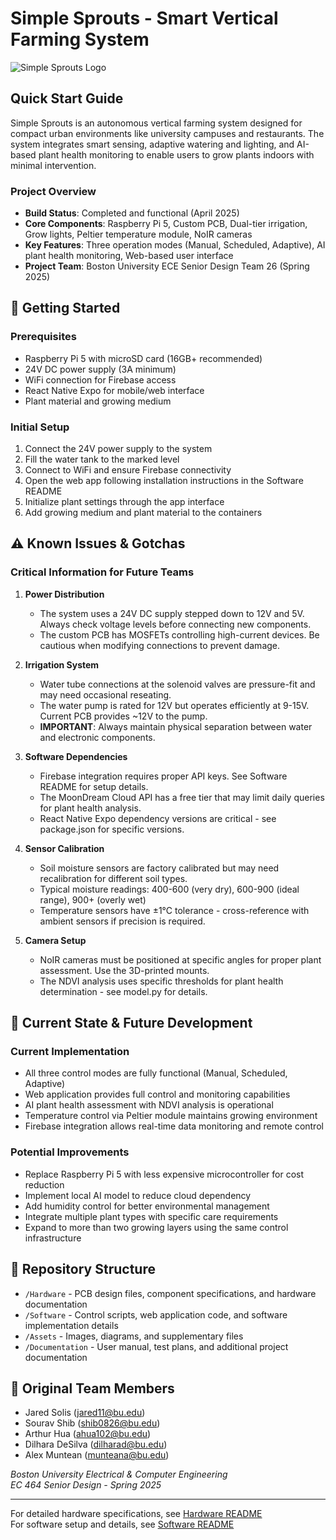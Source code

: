 # Simple Sprouts - Smart Vertical Farming System

![Simple Sprouts Logo](<img width="407" alt="image" src="https://github.com/user-attachments/assets/93e18142-89ab-45df-8079-82ec185c440a" />)

## Quick Start Guide

Simple Sprouts is an autonomous vertical farming system designed for compact urban environments like university campuses and restaurants. The system integrates smart sensing, adaptive watering and lighting, and AI-based plant health monitoring to enable users to grow plants indoors with minimal intervention.

### Project Overview

- **Build Status**: Completed and functional (April 2025)
- **Core Components**: Raspberry Pi 5, Custom PCB, Dual-tier irrigation, Grow lights, Peltier temperature module, NoIR cameras
- **Key Features**: Three operation modes (Manual, Scheduled, Adaptive), AI plant health monitoring, Web-based user interface
- **Project Team**: Boston University ECE Senior Design Team 26 (Spring 2025)

## 🚀 Getting Started

### Prerequisites
- Raspberry Pi 5 with microSD card (16GB+ recommended)
- 24V DC power supply (3A minimum)
- WiFi connection for Firebase access
- React Native Expo for mobile/web interface
- Plant material and growing medium

### Initial Setup
1. Connect the 24V power supply to the system
2. Fill the water tank to the marked level
3. Connect to WiFi and ensure Firebase connectivity
4. Open the web app following installation instructions in the Software README
5. Initialize plant settings through the app interface
6. Add growing medium and plant material to the containers

## ⚠️ Known Issues & Gotchas

### Critical Information for Future Teams

1. **Power Distribution**
   - The system uses a 24V DC supply stepped down to 12V and 5V. Always check voltage levels before connecting new components.
   - The custom PCB has MOSFETs controlling high-current devices. Be cautious when modifying connections to prevent damage.

2. **Irrigation System**
   - Water tube connections at the solenoid valves are pressure-fit and may need occasional reseating.
   - The water pump is rated for 12V but operates efficiently at 9-15V. Current PCB provides ~12V to the pump.
   - **IMPORTANT**: Always maintain physical separation between water and electronic components.

3. **Software Dependencies**
   - Firebase integration requires proper API keys. See Software README for setup details.
   - The MoonDream Cloud API has a free tier that may limit daily queries for plant health analysis.
   - React Native Expo dependency versions are critical - see package.json for specific versions.

4. **Sensor Calibration**
   - Soil moisture sensors are factory calibrated but may need recalibration for different soil types.
   - Typical moisture readings: 400-600 (very dry), 600-900 (ideal range), 900+ (overly wet)
   - Temperature sensors have ±1°C tolerance - cross-reference with ambient sensors if precision is required.

5. **Camera Setup**
   - NoIR cameras must be positioned at specific angles for proper plant assessment. Use the 3D-printed mounts.
   - The NDVI analysis uses specific thresholds for plant health determination - see model.py for details.

## 🔧 Current State & Future Development

### Current Implementation
- All three control modes are fully functional (Manual, Scheduled, Adaptive)
- Web application provides full control and monitoring capabilities
- AI plant health assessment with NDVI analysis is operational
- Temperature control via Peltier module maintains growing environment
- Firebase integration allows real-time data monitoring and remote control

### Potential Improvements
- Replace Raspberry Pi 5 with less expensive microcontroller for cost reduction
- Implement local AI model to reduce cloud dependency
- Add humidity control for better environmental management
- Integrate multiple plant types with specific care requirements
- Expand to more than two growing layers using the same control infrastructure

## 📁 Repository Structure

- `/Hardware` - PCB design files, component specifications, and hardware documentation
- `/Software` - Control scripts, web application code, and software implementation details
- `/Assets` - Images, diagrams, and supplementary files
- `/Documentation` - User manual, test plans, and additional project documentation

## 👥 Original Team Members

- Jared Solis (jared11@bu.edu)
- Sourav Shib (shib0826@bu.edu)
- Arthur Hua (ahua102@bu.edu)
- Dilhara DeSilva (dilharad@bu.edu)
- Alex Muntean (munteana@bu.edu)

*Boston University Electrical & Computer Engineering*  
*EC 464 Senior Design - Spring 2025*

---

For detailed hardware specifications, see [Hardware README](Hardware/README_HARDWARE.md)  
For software setup and details, see [Software README](Software/README_SOFTWARE.md)
